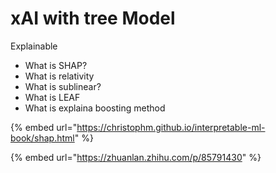 # xAI with tree Model

Explainable

* What is SHAP?
* What is relativity
* What is sublinear?
* What is LEAF
* What is explaina boosting method





{% embed url="https://christophm.github.io/interpretable-ml-book/shap.html" %}

{% embed url="https://zhuanlan.zhihu.com/p/85791430" %}
